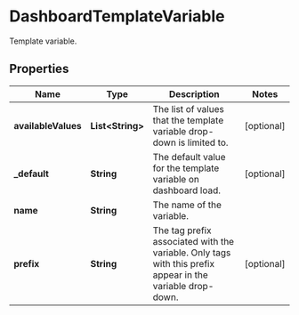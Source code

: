 

# DashboardTemplateVariable

Template variable.

## Properties

Name | Type | Description | Notes
------------ | ------------- | ------------- | -------------
**availableValues** | **List&lt;String&gt;** | The list of values that the template variable drop-down is limited to. |  [optional]
**_default** | **String** | The default value for the template variable on dashboard load. |  [optional]
**name** | **String** | The name of the variable. | 
**prefix** | **String** | The tag prefix associated with the variable. Only tags with this prefix appear in the variable drop-down. |  [optional]



